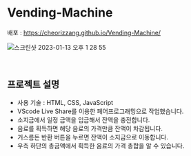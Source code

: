 # Vending-Machine

배포 : https://cheorizzang.github.io/Vending-Machine/

![스크린샷 2023-01-13 오후 1 28 55](https://user-images.githubusercontent.com/112460466/212237628-6353f392-ff57-47d2-bd83-e1d487405a28.png)

<br>

## 프로젝트 설명

- 사용 기술 : HTML, CSS, JavaScript
- VScode Live Share를 이용한 페어프로그래밍으로 작업했습니다.
- 소지금에서 일정 금액을 입금해서 잔액을 충전합니다. 
- 음료를 획득하면 해당 음료의 가격만큼 잔액이 차감됩니다.
- 거스름돈 반환 버튼을 누르면 잔액이 소지금으로 이동합니다.
- 우측 하단의 총금액에서 획득한 음료의 가격 총합을 알 수 있습니다.


